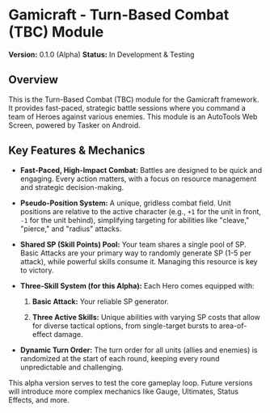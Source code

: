# Gamicraft - Turn-Based Combat (TBC) Module

**Version:** 0.1.0 (Alpha) **Status:** In Development & Testing

## Overview

This is the Turn-Based Combat (TBC) module for the Gamicraft framework. It provides fast-paced, strategic battle sessions where you command a team of Heroes against various enemies. This module is an AutoTools Web Screen, powered by Tasker on Android.

## Key Features & Mechanics

- **Fast-Paced, High-Impact Combat:** Battles are designed to be quick and engaging. Every action matters, with a focus on resource management and strategic decision-making.
    
- **Pseudo-Position System:** A unique, gridless combat field. Unit positions are relative to the active character (e.g., `+1` for the unit in front, `-1` for the unit behind), simplifying targeting for abilities like "cleave," "pierce," and "radius" attacks.
    
- **Shared SP (Skill Points) Pool:** Your team shares a single pool of SP. Basic Attacks are your primary way to randomly generate SP (1-5 per attack), while powerful skills consume it. Managing this resource is key to victory.
    
- **Three-Skill System (for this Alpha):** Each Hero comes equipped with:
    
    1. **Basic Attack:** Your reliable SP generator.
        
    2. **Three Active Skills:** Unique abilities with varying SP costs that allow for diverse tactical options, from single-target bursts to area-of-effect damage.
        
- **Dynamic Turn Order:** The turn order for all units (allies and enemies) is randomized at the start of each round, keeping every round unpredictable and challenging.
    

This alpha version serves to test the core gameplay loop. Future versions will introduce more complex mechanics like Gauge, Ultimates, Status Effects, and more.